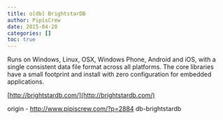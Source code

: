 ```yaml
---
title: o[db] BrightstarDB
author: PipisCrew
date: 2015-04-20
categories: []
toc: true
---
```


Runs on Windows, Linux, OSX, Windows Phone, Android and iOS, with a single consistent data file format across all platforms. The core libraries have a small footprint and install with zero configuration for embedded applications.

[http://brightstardb.com/](http://brightstardb.com/)

origin - http://www.pipiscrew.com/?p=2884 db-brightstardb